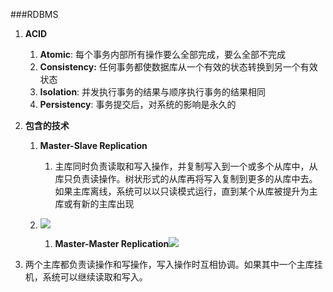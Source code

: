 ###RDBMS

1. **ACID**
   1. **Atomic**: 每个事务内部所有操作要么全部完成，要么全部不完成
   2. **Consistency:** 任何事务都使数据库从一个有效的状态转换到另一个有效状态
   3. **Isolation**: 并发执行事务的结果与顺序执行事务的结果相同
   4. **Persistency**: 事务提交后，对系统的影响是永久的
2. **包含的技术**  
   1. **Master-Slave Replication**  
      1. 主库同时负责读取和写入操作，并复制写入到一个或多个从库中，从库只负责读操作。树状形式的从库再将写入复制到更多的从库中去。如果主库离线，系统可以以只读模式运行，直到某个从库被提升为主库或有新的主库出现

   1. ![](https://camo.githubusercontent.com/6a097809b9690236258747d969b1d3e0d93bb8ca/687474703a2f2f692e696d6775722e636f6d2f4339696f47746e2e706e67)  
      1. **Master-Master Replication**![](https://camo.githubusercontent.com/5862604b102ee97d85f86f89edda44bde85a5b7f/687474703a2f2f692e696d6775722e636f6d2f6b7241484c47672e706e67)

3. 两个主库都负责读操作和写操作，写入操作时互相协调。如果其中一个主库挂机，系统可以继续读取和写入。



